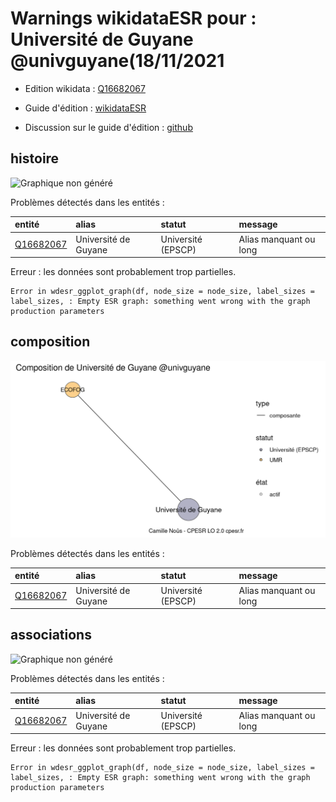 Warnings wikidataESR pour : Université de Guyane @univguyane(18/11/2021
================

- Edition wikidata : [Q16682067](https://www.wikidata.org/wiki/Q16682067)
- Guide d'édition : [wikidataESR](https://github.com/cpesr/wikidataESR/)

- Discussion sur le guide d'édition : [github](https://github.com/cpesr/wikidataESR/issues)



## histoire 

![Graphique non généré](Q16682067-histoire.png) 

Problèmes détectés dans les entités :

|entité                                               |alias                |statut             |message                |
|:----------------------------------------------------|:--------------------|:------------------|:----------------------|
|[Q16682067](https://www.wikidata.org/wiki/Q16682067) |Université de Guyane |Université (EPSCP) |Alias manquant ou long |

 


Erreur : les données sont probablement trop partielles.
```
Error in wdesr_ggplot_graph(df, node_size = node_size, label_sizes = label_sizes, : Empty ESR graph: something went wrong with the graph production parameters

``` 



## composition 

![Graphique non généré](Q16682067-composition.png) 

Problèmes détectés dans les entités :

|entité                                               |alias                |statut             |message                |
|:----------------------------------------------------|:--------------------|:------------------|:----------------------|
|[Q16682067](https://www.wikidata.org/wiki/Q16682067) |Université de Guyane |Université (EPSCP) |Alias manquant ou long |

 



## associations 

![Graphique non généré](Q16682067-associations.png) 

Problèmes détectés dans les entités :

|entité                                               |alias                |statut             |message                |
|:----------------------------------------------------|:--------------------|:------------------|:----------------------|
|[Q16682067](https://www.wikidata.org/wiki/Q16682067) |Université de Guyane |Université (EPSCP) |Alias manquant ou long |

 


Erreur : les données sont probablement trop partielles.
```
Error in wdesr_ggplot_graph(df, node_size = node_size, label_sizes = label_sizes, : Empty ESR graph: something went wrong with the graph production parameters

``` 

